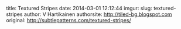 title: Textured Stripes
date: 2014-03-01 12:12:44
imgur: 
slug: textured-stripes
author: V Hartikainen
authorsite: http://tiled-bg.blogspot.com
original: http://subtlepatterns.com/textured-stripes/
